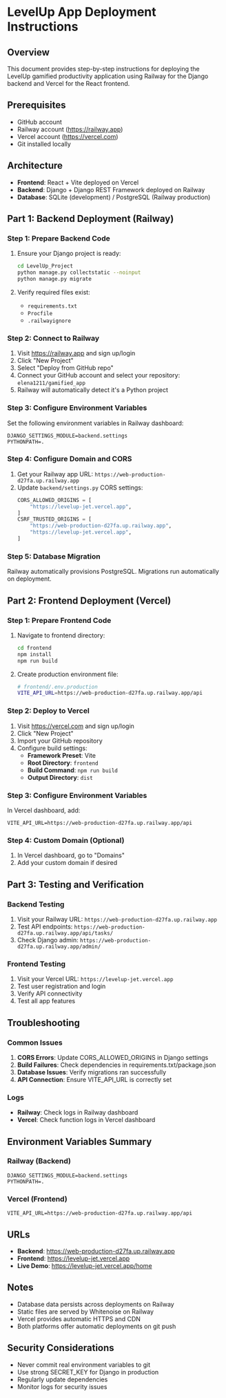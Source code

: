 # LevelUp App Deployment Instructions

## Overview

This document provides step-by-step instructions for deploying the LevelUp gamified productivity application using Railway for the Django backend and Vercel for the React frontend.

## Prerequisites

- GitHub account
- Railway account (https://railway.app)
- Vercel account (https://vercel.com)
- Git installed locally

## Architecture

- **Frontend**: React + Vite deployed on Vercel
- **Backend**: Django + Django REST Framework deployed on Railway
- **Database**: SQLite (development) / PostgreSQL (Railway production)

## Part 1: Backend Deployment (Railway)

### Step 1: Prepare Backend Code

1. Ensure your Django project is ready:

   ```bash
   cd LevelUp_Project
   python manage.py collectstatic --noinput
   python manage.py migrate
   ```

2. Verify required files exist:
   - `requirements.txt`
   - `Procfile`
   - `.railwayignore`

### Step 2: Connect to Railway

1. Visit https://railway.app and sign up/login
2. Click "New Project"
3. Select "Deploy from GitHub repo"
4. Connect your GitHub account and select your repository: `elena1211/gamified_app`
5. Railway will automatically detect it's a Python project

### Step 3: Configure Environment Variables

Set the following environment variables in Railway dashboard:

```
DJANGO_SETTINGS_MODULE=backend.settings
PYTHONPATH=.
```

### Step 4: Configure Domain and CORS

1. Get your Railway app URL: `https://web-production-d27fa.up.railway.app`
2. Update `backend/settings.py` CORS settings:
   ```python
   CORS_ALLOWED_ORIGINS = [
       "https://levelup-jet.vercel.app",
   ]
   CSRF_TRUSTED_ORIGINS = [
       "https://web-production-d27fa.up.railway.app",
       "https://levelup-jet.vercel.app",
   ]
   ```

### Step 5: Database Migration

Railway automatically provisions PostgreSQL. Migrations run automatically on deployment.

## Part 2: Frontend Deployment (Vercel)

### Step 1: Prepare Frontend Code

1. Navigate to frontend directory:

   ```bash
   cd frontend
   npm install
   npm run build
   ```

2. Create production environment file:
   ```bash
   # frontend/.env.production
   VITE_API_URL=https://web-production-d27fa.up.railway.app/api
   ```

### Step 2: Deploy to Vercel

1. Visit https://vercel.com and sign up/login
2. Click "New Project"
3. Import your GitHub repository
4. Configure build settings:
   - **Framework Preset**: Vite
   - **Root Directory**: `frontend`
   - **Build Command**: `npm run build`
   - **Output Directory**: `dist`

### Step 3: Configure Environment Variables

In Vercel dashboard, add:

```
VITE_API_URL=https://web-production-d27fa.up.railway.app/api
```

### Step 4: Custom Domain (Optional)

1. In Vercel dashboard, go to "Domains"
2. Add your custom domain if desired

## Part 3: Testing and Verification

### Backend Testing

1. Visit your Railway URL: `https://web-production-d27fa.up.railway.app`
2. Test API endpoints: `https://web-production-d27fa.up.railway.app/api/tasks/`
3. Check Django admin: `https://web-production-d27fa.up.railway.app/admin/`

### Frontend Testing

1. Visit your Vercel URL: `https://levelup-jet.vercel.app`
2. Test user registration and login
3. Verify API connectivity
4. Test all app features

## Troubleshooting

### Common Issues

1. **CORS Errors**: Update CORS_ALLOWED_ORIGINS in Django settings
2. **Build Failures**: Check dependencies in requirements.txt/package.json
3. **Database Issues**: Verify migrations ran successfully
4. **API Connection**: Ensure VITE_API_URL is correctly set

### Logs

- **Railway**: Check logs in Railway dashboard
- **Vercel**: Check function logs in Vercel dashboard

## Environment Variables Summary

### Railway (Backend)

```
DJANGO_SETTINGS_MODULE=backend.settings
PYTHONPATH=.
```

### Vercel (Frontend)

```
VITE_API_URL=https://web-production-d27fa.up.railway.app/api
```

## URLs

- **Backend**: https://web-production-d27fa.up.railway.app
- **Frontend**: https://levelup-jet.vercel.app
- **Live Demo**: https://levelup-jet.vercel.app/home

## Notes

- Database data persists across deployments on Railway
- Static files are served by Whitenoise on Railway
- Vercel provides automatic HTTPS and CDN
- Both platforms offer automatic deployments on git push

## Security Considerations

- Never commit real environment variables to git
- Use strong SECRET_KEY for Django in production
- Regularly update dependencies
- Monitor logs for security issues
